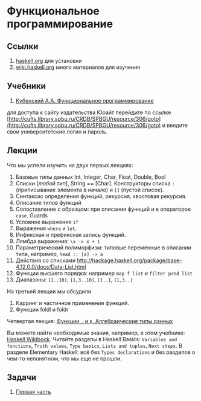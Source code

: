 # Функциональное программирование

## Ссылки

1. [haskell.org](haskell.org) для установки
1. [wiki.haskell.org](wiki.haskell.org) много материалов для изучения

## Учебники

1. [Кубенский А.А. Функциональное программирование](https://biblio-online.ru/book/658E3C89-AAD5-498B-8B34-A29E1750D810/funkcionalnoe-programmirovanie)

для доступа к сайту издательства Юрайт перейдите по ссылке [http://cufts.library.spbu.ru/CRDB/SPBGU/resource/306/goto](http://cufts.library.spbu.ru/CRDB/SPBGU/resource/306/goto) и введите свои университетские логин и пароль.

## Лекции

Что мы успели изучить на двух первых лекциях:
1. Базовые типы данных Int, Integer, Char, Float, Double, Bool
1. Списки \[*любой тип*\], String == \[Char\]. Конструкторы списка `:` (приписывание элемента в начало) и `[]` (пустой список).
1. Синтаксис определения функций, рекурсия, хвостовая рекурсия.
1. Описание типов функций
1. Сопоставление с образцом: при описании функций и в операторое `case`. Guards
1. Условное выражение `if`
1. Выражения `where` и `let`.
1. Инфиксная и префиксная запись функций.
1. Лямбда выражения: `\x -> x + 1`
1. Параметрический полиморфизм: типовые переменные в описании типа, например, `head :: [a] -> a` 
1. Действия со списками http://hackage.haskell.org/package/base-4.12.0.0/docs/Data-List.html
1. Функции высшего порядка: например `map f list` и `filter pred list`
1. Диапазоны: `[1..10]`, `[1,3..10]`, `[1..]`, `[1,3..]`

На третьей лекции мы обсудили
1. Карринг и частичное применение функций.
2. Функции foldl и foldr

Четвертая лекция: [Функции `.` и `$`, Алгебраические типы данных](http://nbviewer.jupyter.org/github/iposov/students-site/blob/master/18fall/functional_programming/11oct.ipynb?asdf)

Вы можете найти необходимые знания, например, в этом учебнике: [Haskell Wikibook](https://en.wikibooks.org/wiki/Haskell).
Читайте разделы в Haskell Basics: `Variables and functions`, `Truth values`, `Type basics`, `Lists and tuples`, `Next steps`.
В разделе Elementary Haskell: всё без `Types declarations` и без разделов о чем-то непонятном, что мы еще не прошли.

## Задачи

1. [Первая часть](tasks1.md)
